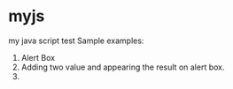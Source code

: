 myjs
====

my java script test
Sample examples:
1. Alert Box
2. Adding two value and appearing the result on alert box.
3. 
